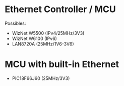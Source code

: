 # Ethernet Controller / MCU

Possibles:

- WizNet W5500 (IPv4/25MHz/3V3)
- WizNet W6100 (IPv6)
- LAN8720A (25MHz/1V6-3V6)

# MCU with built-in Ethernet

- PIC18F66J60 (25MHz/3V3)

